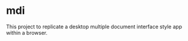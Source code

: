mdi
===

This project to replicate a desktop multiple document interface style app within a browser.
